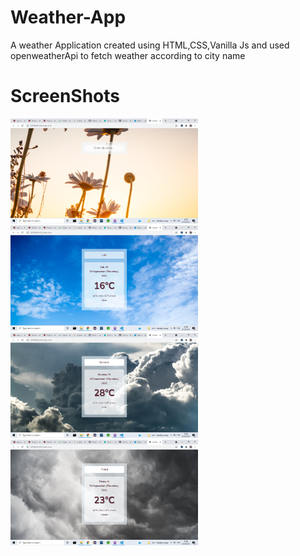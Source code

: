 # Weather-App
A weather Application created using HTML,CSS,Vanilla Js and used openweatherApi to fetch weather according to city name 

# ScreenShots
<img src="Screenshots/sunny.png" width="300">
<img src="Screenshots/clear.png" width="300">
<img src="Screenshots/haze.png" width="300">
<img src="Screenshots/cloudy.png" width="300">